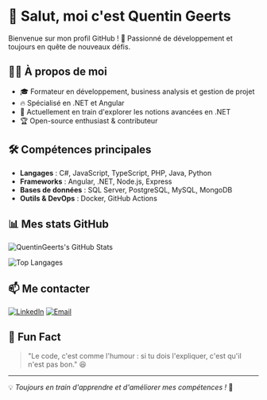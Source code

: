 # 👋 Salut, moi c'est Quentin Geerts

Bienvenue sur mon profil GitHub ! 🚀 Passionné de développement et toujours en quête de nouveaux défis.

## 👨‍💻 À propos de moi
- 🎓 Formateur en développement, business analysis et gestion de projet
- 🔥 Spécialisé en .NET et Angular
- 🎯 Actuellement en train d'explorer les notions avancées en .NET
- 🏆 Open-source enthusiast & contributeur

## 🛠️ Compétences principales
- **Langages** : C#, JavaScript, TypeScript, PHP, Java, Python
- **Frameworks** : Angular, .NET, Node.js, Express
- **Bases de données** : SQL Server, PostgreSQL, MySQL, MongoDB
- **Outils & DevOps** : Docker, GitHub Actions

## 📊 Mes stats GitHub
![QuentinGeerts's GitHub Stats](https://github-readme-stats.vercel.app/api?username=QuentinGeerts&show_icons=true&theme=radical)

![Top Langages](https://github-readme-stats.vercel.app/api/top-langs/?username=QuentinGeerts&layout=compact&theme=radical)

## 📫 Me contacter
[![LinkedIn](https://img.shields.io/badge/LinkedIn-geerts-quentin-blue?style=flat&logo=linkedin)](https://www.linkedin.com/in/geerts-quentin/)
[![Email](https://img.shields.io/badge/gmail-quentin.geerts@bstorm.be-red?style=flat&logo=gmail)](quentin.geerts@bstorm.be)

## 🎯 Fun Fact
> "Le code, c'est comme l'humour : si tu dois l'expliquer, c'est qu'il n'est pas bon." 😆

---
💡 *Toujours en train d'apprendre et d'améliorer mes compétences !* 🚀
